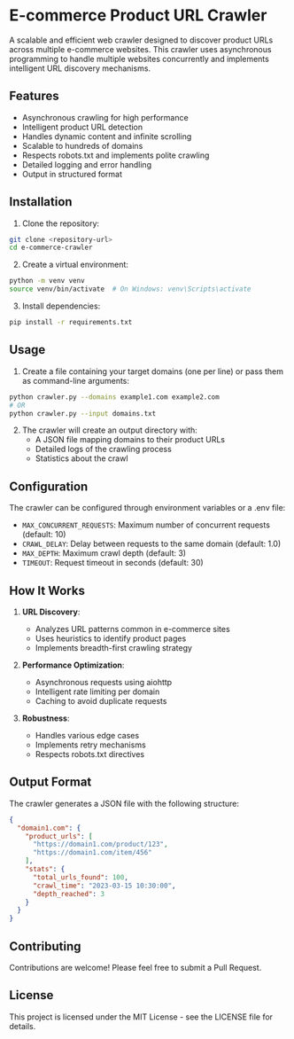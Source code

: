 # E-commerce Product URL Crawler

A scalable and efficient web crawler designed to discover product URLs across multiple e-commerce websites. This crawler uses asynchronous programming to handle multiple websites concurrently and implements intelligent URL discovery mechanisms.

## Features

- Asynchronous crawling for high performance
- Intelligent product URL detection
- Handles dynamic content and infinite scrolling
- Scalable to hundreds of domains
- Respects robots.txt and implements polite crawling
- Detailed logging and error handling
- Output in structured format

## Installation

1. Clone the repository:
```bash
git clone <repository-url>
cd e-commerce-crawler
```

2. Create a virtual environment:
```bash
python -m venv venv
source venv/bin/activate  # On Windows: venv\Scripts\activate
```

3. Install dependencies:
```bash
pip install -r requirements.txt
```

## Usage

1. Create a file containing your target domains (one per line) or pass them as command-line arguments:

```bash
python crawler.py --domains example1.com example2.com
# OR
python crawler.py --input domains.txt
```

2. The crawler will create an output directory with:
   - A JSON file mapping domains to their product URLs
   - Detailed logs of the crawling process
   - Statistics about the crawl

## Configuration

The crawler can be configured through environment variables or a .env file:

- `MAX_CONCURRENT_REQUESTS`: Maximum number of concurrent requests (default: 10)
- `CRAWL_DELAY`: Delay between requests to the same domain (default: 1.0)
- `MAX_DEPTH`: Maximum crawl depth (default: 3)
- `TIMEOUT`: Request timeout in seconds (default: 30)

## How It Works

1. **URL Discovery**: 
   - Analyzes URL patterns common in e-commerce sites
   - Uses heuristics to identify product pages
   - Implements breadth-first crawling strategy

2. **Performance Optimization**:
   - Asynchronous requests using aiohttp
   - Intelligent rate limiting per domain
   - Caching to avoid duplicate requests

3. **Robustness**:
   - Handles various edge cases
   - Implements retry mechanisms
   - Respects robots.txt directives

## Output Format

The crawler generates a JSON file with the following structure:

```json
{
  "domain1.com": {
    "product_urls": [
      "https://domain1.com/product/123",
      "https://domain1.com/item/456"
    ],
    "stats": {
      "total_urls_found": 100,
      "crawl_time": "2023-03-15 10:30:00",
      "depth_reached": 3
    }
  }
}
```

## Contributing

Contributions are welcome! Please feel free to submit a Pull Request.

## License

This project is licensed under the MIT License - see the LICENSE file for details. 